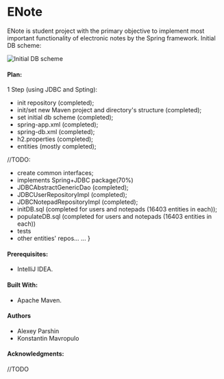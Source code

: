 ENote
=====
ENote is student project with the primary objective to implement most important functionality of 
electronic notes by the Spring framework.
Initial DB scheme:

![Initial DB scheme](http://s019.radikal.ru/i617/1712/20/b6160f97211b.jpg)

#### Plan:
1 Step (using JDBC and Spting):
- init repository (completed);
- init/set new Maven project and directory's structure (completed);
- set initial db scheme (completed);
- spring-app.xml (completed);
- spring-db.xml (completed);
- h2.properties (completed);
- entities (mostly completed);

//TODO:
- create common interfaces;
- implements Spring+JDBC package(70%)
 - JDBCAbstractGenericDao (completed);
 - JDBCUserRepositoryImpl (completed);
 - JDBCNotepadRepositoryImpl (completed);
 - initDB.sql (completed for users and notepads (16403 entities in each));
 - populateDB.sql (completed for users and notepads (16403 entities in each))
 - tests
 - other entities' repos...
...
}

 
#### Prerequisites:
- IntelliJ IDEA.

#### Built With:
- Apache Maven.

#### Authors
- Alexey Parshin
- Konstantin Mavropulo

#### Acknowledgments:
//TODO